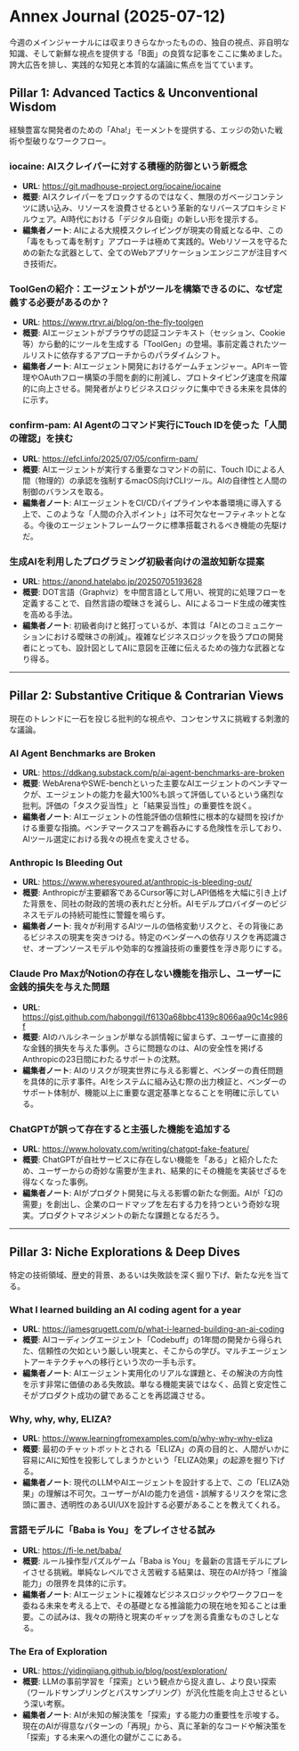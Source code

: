 # Annex Journal (2025-07-12)

今週のメインジャーナルには収まりきらなかったものの、独自の視点、非自明な知識、そして新鮮な視点を提供する「B面」の良質な記事をここに集めました。誇大広告を排し、実践的な知見と本質的な議論に焦点を当てています。

## Pillar 1: Advanced Tactics & Unconventional Wisdom
経験豊富な開発者のための「Aha!」モーメントを提供する、エッジの効いた戦術や型破りなワークフロー。

### iocaine: AIスクレイパーに対する積極的防御という新概念
- **URL**: https://git.madhouse-project.org/iocaine/iocaine
- **概要**: AIスクレイパーをブロックするのではなく、無限のガベージコンテンツに誘い込み、リソースを浪費させるという革新的なリバースプロキシミド​​ルウェア。AI時代における「デジタル自衛」の新しい形を提示する。
- **編集者ノート**: AIによる大規模スクレイピングが現実の脅威となる中、この「毒をもって毒を制す」アプローチは極めて実践的。Webリソースを守るための新たな武器として、全てのWebアプリケーションエンジニアが注目すべき技術だ。

### ToolGenの紹介：エージェントがツールを構築できるのに、なぜ定義する必要があるのか？
- **URL**: https://www.rtrvr.ai/blog/on-the-fly-toolgen
- **概要**: AIエージェントがブラウザの認証コンテキスト（セッション、Cookie等）から動的にツールを生成する「ToolGen」の登場。事前定義されたツールリストに依存するアプローチからのパラダイムシフト。
- **編集者ノート**: AIエージェント開発におけるゲームチェンジャー。APIキー管理やOAuthフロー構築の手間を劇的に削減し、プロトタイピング速度を飛躍的に向上させる。開発者がよりビジネスロジックに集中できる未来を具体的に示す。

### confirm-pam: AI Agentのコマンド実行にTouch IDを使った「人間の確認」を挟む
- **URL**: https://efcl.info/2025/07/05/confirm-pam/
- **概要**: AIエージェントが実行する重要なコマンドの前に、Touch IDによる人間（物理的）の承認を強制するmacOS向けCLIツール。AIの自律性と人間の制御のバランスを取る。
- **編集者ノート**: AIエージェントをCI/CDパイプラインや本番環境に導入する上で、このような「人間の介入ポイント」は不可欠なセーフティネットとなる。今後のエージェントフレームワークに標準搭載されるべき機能の先駆けだ。

### 生成AIを利用したプログラミング初級者向けの温故知新な提案
- **URL**: https://anond.hatelabo.jp/20250705193628
- **概要**: DOT言語（Graphviz）を中間言語として用い、視覚的に処理フローを定義することで、自然言語の曖昧さを減らし、AIによるコード生成の確実性を高める手法。
- **編集者ノート**: 初級者向けと銘打っているが、本質は「AIとのコミュニケーションにおける曖昧さの削減」。複雑なビジネスロジックを扱うプロの開発者にとっても、設計図としてAIに意図を正確に伝えるための強力な武器となり得る。

---

## Pillar 2: Substantive Critique & Contrarian Views
現在のトレンドに一石を投じる批判的な視点や、コンセンサスに挑戦する刺激的な議論。

### AI Agent Benchmarks are Broken
- **URL**: https://ddkang.substack.com/p/ai-agent-benchmarks-are-broken
- **概要**: WebArenaやSWE-benchといった主要なAIエージェントのベンチマークが、エージェントの能力を最大100%も誤って評価しているという痛烈な批判。評価の「タスク妥当性」と「結果妥当性」の重要性を説く。
- **編集者ノート**: AIエージェントの性能評価の信頼性に根本的な疑問を投げかける重要な指摘。ベンチマークスコアを鵜呑みにする危険性を示しており、AIツール選定における我々の視点を変えさせる。

### Anthropic Is Bleeding Out
- **URL**: https://www.wheresyoured.at/anthropic-is-bleeding-out/
- **概要**: Anthropicが主要顧客であるCursor等に対しAPI価格を大幅に引き上げた背景を、同社の財政的苦境の表れだと分析。AIモデルプロバイダーのビジネスモデルの持続可能性に警鐘を鳴らす。
- **編集者ノート**: 我々が利用するAIツールの価格変動リスクと、その背後にあるビジネスの現実を突きつける。特定のベンダーへの依存リスクを再認識させ、オープンソースモデルや効率的な推論技術の重要性を浮き彫りにする。

### Claude Pro MaxがNotionの存在しない機能を指示し、ユーザーに金銭的損失を与えた問題
- **URL**: https://gist.github.com/habonggil/f6130a68bbc4139c8066aa90c14c986f
- **概要**: AIのハルシネーションが単なる誤情報に留まらず、ユーザーに直接的な金銭的損失を与えた事例。さらに問題なのは、AIの安全性を掲げるAnthropicの23日間にわたるサポートの沈黙。
- **編集者ノート**: AIのリスクが現実世界に与える影響と、ベンダーの責任問題を具体的に示す事件。AIをシステムに組み込む際の出力検証と、ベンダーのサポート体制が、機能以上に重要な選定基準となることを明確に示している。

### ChatGPTが誤って存在すると主張した機能を追加する
- **URL**: https://www.holovaty.com/writing/chatgpt-fake-feature/
- **概要**: ChatGPTが自社サービスに存在しない機能を「ある」と紹介したため、ユーザーからの奇妙な需要が生まれ、結果的にその機能を実装せざるを得なくなった事例。
- **編集者ノート**: AIがプロダクト開発に与える影響の新たな側面。AIが「幻の需要」を創出し、企業のロードマップを左右する力を持つという奇妙な現実。プロダクトマネジメントの新たな課題となるだろう。

---

## Pillar 3: Niche Explorations & Deep Dives
特定の技術領域、歴史的背景、あるいは失敗談を深く掘り下げ、新たな光を当てる。

### What I learned building an AI coding agent for a year
- **URL**: https://jamesgrugett.com/p/what-i-learned-building-an-ai-coding
- **概要**: AIコーディングエージェント「Codebuff」の1年間の開発から得られた、信頼性の欠如という厳しい現実と、そこからの学び。マルチエージェントアーキテクチャへの移行という次の一手も示す。
- **編集者ノート**: AIエージェント実用化のリアルな課題と、その解決の方向性を示す非常に価値のある失敗談。単なる機能実装ではなく、品質と安定性こそがプロダクト成功の鍵であることを再認識させる。

### Why, why, why, ELIZA?
- **URL**: https://www.learningfromexamples.com/p/why-why-why-eliza
- **概要**: 最初のチャットボットとされる「ELIZA」の真の目的と、人間がいかに容易にAIに知性を投影してしまうかという「ELIZA効果」の起源を掘り下げる。
- **編集者ノート**: 現代のLLMやAIエージェントを設計する上で、この「ELIZA効果」の理解は不可欠。ユーザーがAIの能力を過信・誤解するリスクを常に念頭に置き、透明性のあるUI/UXを設計する必要があることを教えてくれる。

### 言語モデルに「Baba is You」をプレイさせる試み
- **URL**: https://fi-le.net/baba/
- **概要**: ルール操作型パズルゲーム「Baba is You」を最新の言語モデルにプレイさせる挑戦。単純なレベルでさえ苦戦する結果は、現在のAIが持つ「推論能力」の限界を具体的に示す。
- **編集者ノート**: AIエージェントに複雑なビジネスロジックやワークフローを委ねる未来を考える上で、その基礎となる推論能力の現在地を知ることは重要。この試みは、我々の期待と現実のギャップを測る貴重なものさしとなる。

### The Era of Exploration
- **URL**: https://yidingjiang.github.io/blog/post/exploration/
- **概要**: LLMの事前学習を「探索」という観点から捉え直し、より良い探索（ワールドサンプリングとパスサンプリング）が汎化性能を向上させるという深い考察。
- **編集者ノート**: AIが未知の解決策を「探索」する能力の重要性を示唆する。現在のAIが得意なパターンの「再現」から、真に革新的なコードや解決策を「探索」する未来への進化の鍵がここにある。